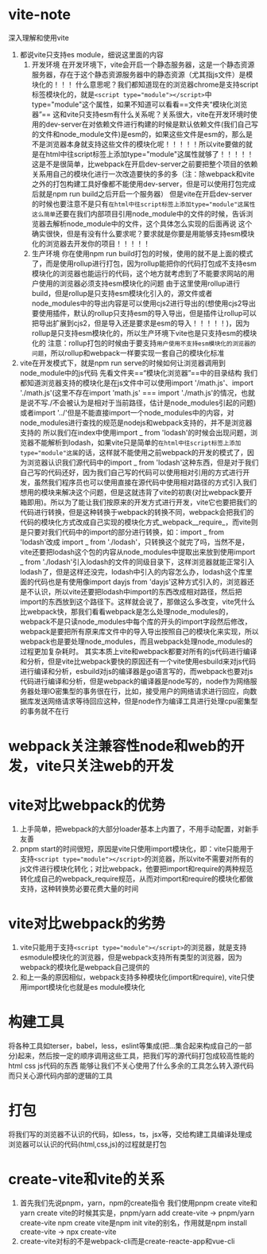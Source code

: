 # vite-note
深入理解和使用vite
1. 都说vite只支持es module，细说这里面的内容
    1. 开发环境
        在开发环境下，vite会开启一个静态服务器，这是一个静态资源服务器，存在于这个静态资源服务器中的静态资源（尤其指js文件）是模块化的！！！
        什么意思呢？我们都知道现在的浏览器chrome是支持script标签模块化的，就是`<script type="module"></script>`中type="module"这个属性，如果不知道可以看看==文件夹“模块化浏览器”==
        这和vite只支持esm有什么关系呢？关系很大，vite在开发环境时使用的dev-server在对依赖文件进行构建的时候是默认依赖文件(我们自己写的文件和node_module文件)是esm的，如果这些文件是esm的，那么是不是浏览器本身就支持这些文件的模块化呢！！！！！所以vite要做的就是在html中往script标签上添加type="module"这属性就够了！！！！！这是不是很简单，比webpack在开启dev-server之前要把整个项目的依赖关系用自己的模块化进行一次改造要快的多的多（注：除webpack和vite之外的打包构建工具好像都不能使用dev-server，但是可以使用打包完成后就是npm run build之后开启一个服务器）
        但是vite在开启dev-server的时候也要注意不是只有`在html中往script标签上添加type="module"这属性这么简单`还要在我们内部项目引用node_module中的文件的时候，告诉浏览器去解析node_module中的文件，这个具体怎么实现的后面再说
        这个确实很快，但是有没有什么要求呢？要求就是你要是用能够支持esm模块化的浏览器去开发你的项目！！！！！
    2. 生产环境
        你在使用npm run build打包的时候，使用的就不是上面的模式了，而是使用rollup进行打包，因为rollup能把你的代码打包成不支持esm模块化的浏览器也能运行的代码，这个地方就考虑到了不能要求网站的用户使用的浏览器必须支持esm模块化的问题
        由于这里使用rollup进行build，但是rollup是只支持esm模块化引入的，源文件或者node_modules中的导出内容是可以使用cjs2进行导出的(想使用cjs2导出要使用插件，默认的rollup只支持esm的导入导出，但是插件让rollup可以把导出扩展到cjs2，但是导入还是要求是esm的导入！！！！！)，因为rollup是只支持esm模块化的，所以生产环境下vite也是只支持esm的模块化的
        注意：rollup打包的时候由于要支持`用户使用不支持esm模块化的浏览器的问题`，所以rollup和webpack一样要实现一套自己的模块化标准  
2. vite在开发模式下，就是npm run serve的时候如何让浏览器调用到node_module中的js代码
    先看文件夹==“模块化浏览器”==中的目录结构
    我们都知道浏览器支持的模块化是在js文件中可以使用import '/math.js'、import './math.js'(这里不存在import 'math.js' === import './math.js'的情况，也就是说不写./不会被认为是相对于当前路径，估计是node_modules引起的问题)或者import '../'但是不能直接import一个node_modules中的内容，对node_modules进行查找的规范是nodejs和webpack支持的，并不是浏览器支持的
    所以我们在index中使用import _ from 'lodash'的时候会出现问题，浏览器不能解析到lodash，如果vite只是简单的`在html中往script标签上添加type="module"这属`的话，这样就不能使用之前webpack的开发的模式了，因为浏览器认识我们源代码中的import _ from 'lodash'这种东西，但是对于我们自己写的代码还好，因为我们自己写的代码可以使用相对引用的方式进行开发，虽然我们程序员也可以使用直接在源代码中使用相对路径的方式引入我们想用的模块来解决这个问题，但是这就违背了vite的初衷(对比webpack要开箱即用)。所以为了能让我们按原来的开发方式进行开发，vite它也要把我们的代码进行转换，但是这种转换于webpack的转换不同，webpack会把我们的代码的模块化方式改成自己实现的模块化方式_webpack__require_，而vite则是只要对我们代码中的import的部分进行转换，如：import _ from 'lodash'改成 import _ from './lodash'，只转换这个就完了吗，当然不是，vite还要把lodash这个包的内容从node_modules中提取出来放到使用import _ from './lodash'引入lodash的文件的同级目录下，这样浏览器就能正常引入lodash了，但是这样还没完，lodash中引入的内容怎么办，lodash这个库里面的代码也是有使用像import dayjs from 'dayjs'这种方式引入的，浏览器还是不认识，所以vite还要把lodash中import的东西改成相对路径，然后把import的东西放到这个路径下。这样就会说了，那做这么多改变，vite凭什么比webpack快，那我们看看webpack是怎么处理node_modules的，webpack不是只读node_modules中每个库的开头的import字段然后修改，webpack是要把所有原来库文件中的导入导出按照自己的模块化来实现，所以webpack也是要处理node_modules，而且webpack处理node_modules的过程更加复杂耗时。
    其实本质上vite和webpack都要对所有的js代码进行编译和分析，但是vite比webpack要快的原因还有一个vite使用esbuild来对js代码进行编译和分析，esbuild对js的编译器是go语言写的，而webpack也要对js代码进行编译和分析，但是webpack的编译器是node写的，node作为网络服务器处理IO密集型的事务很在行，比如，接受用户的网络请求进行回应，向数据库发送网络请求等待回应这种，但是node作为编译工具进行处理cpu密集型的事务就不在行


# webpack关注兼容性node和web的开发，vite只关注web的开发
# vite对比webpack的优势
1.  上手简单，把webpack的大部分loader基本上内置了，不用手动配置，对新手友善 
2.  pnpm start的时间很短，原因是vite只使用import模块化，即：vite只能用于支持`<script type="module"></script>`的浏览器，所以vite不需要对所有的js文件进行模块化转化；对比webpack，他要把import和require的两种规范转化成自己的webpack_require规范，从而对import和require的模块化都做支持，这种转换势必要花费大量的时间


# vite对比webpack的劣势
1.  vite只能用于支持`<script type="module"></script>`的浏览器，就是支持esmodule模块化的浏览器，但是webpack支持所有类型的浏览器，因为webpack的模块化是webpack自己提供的
2. 和上一条的原因相似，webpack支持多种模块化(import和require), vite只使用import模块化也就是es module模块化

# 构建工具
将各种工具如terser，babel，less，eslint等集成(把...集合起来构成自己的一部分)起来，然后按一定的顺序调用这些工具，把我们写的源代码打包成较高性能的html css js代码的东西
能够让我们不关心使用了什么多余的工具怎么转入源代码而只关心源代码内部的逻辑的工具

# 打包
将我们写的浏览器不认识的代码，如less，ts，jsx等，交给构建工具编译处理成浏览器可以认识的代码(html,css,js)的过程就是打包

# create-vite和vite的关系
1. 首先我们先说pnpm，yarn，npm的create指令
    我们使用pnpm create vite和yarn create vite的时候其实是，pnpm/yarn add create-vite -> pnpm/yarn create-vite
    npm create vite是npm init vite的别名，作用就是npm install create-vite -> npx create-vite
2. create-vite对标的不是webpack-cli而是create-reacte-app和vue-cli
    